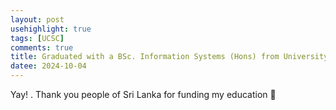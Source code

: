 ```yaml
---
layout: post
usehighlight: true
tags: [UCSC]
comments: true
title: Graduated with a BSc. Information Systems (Hons) from University of Colombo
datee: 2024-10-04
---
```


Yay!
.
Thank you people of Sri Lanka for funding my education 🙏